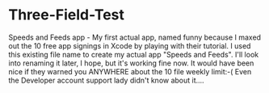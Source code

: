 # Three-Field-Test
Speeds and Feeds app - 
My first actual app, named funny because I maxed out the 10 free app signings in Xcode by playing with their tutorial.
I used this existing file name to create my actual app "Speeds and Feeds". 
I'll look into renaming it later, I hope, but it's working fine now. 
It would have been nice if they warned you ANYWHERE about the 10 file weekly limit:-( 
Even the Developer account support lady didn't know about it....
